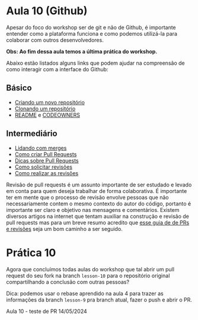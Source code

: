 # Aula 10 (Github)

Apesar do foco do workshop ser de git e não de Github, é importante entender como a plataforma funciona e como podemos utilizá-la para colaborar com outros desenvolvedores.

**Obs: Ao fim dessa aula temos a última prática do workshop.**


Abaixo estão listados alguns links que podem ajudar na compreensão de como interagir com a interface do Github:

## Básico
- [Criando um novo repositório](https://docs.github.com/pt/repositories/creating-and-managing-repositories/creating-a-new-repository)
- [Clonando um repositório](https://docs.github.com/pt/repositories/creating-and-managing-repositories/cloning-a-repository)
- [README](https://docs.github.com/pt/repositories/managing-your-repositorys-settings-and-features/customizing-your-repository/about-readmes) e [CODEOWNERS](https://docs.github.com/pt/repositories/managing-your-repositorys-settings-and-features/customizing-your-repository/about-code-owners)

## Intermediário
- [Lidando com merges](https://docs.github.com/pt/repositories/configuring-branches-and-merges-in-your-repository/configuring-pull-request-merges/about-merge-methods-on-github)
- [Como criar Pull Requests](https://docs.github.com/pt/pull-requests/collaborating-with-pull-requests/proposing-changes-to-your-work-with-pull-requests/creating-a-pull-request?tool=webui)
- [Dicas sobre Pull Requests](https://docs.github.com/pt/pull-requests/collaborating-with-pull-requests/getting-started/best-practices-for-pull-requests)
- [Como solicitar revisões](https://docs.github.com/pt/pull-requests/collaborating-with-pull-requests/proposing-changes-to-your-work-with-pull-requests/requesting-a-pull-request-review)
- [Como realizar as revisões](https://docs.github.com/pt/pull-requests/collaborating-with-pull-requests/reviewing-changes-in-pull-requests)

Revisão de pull requests é um assunto importante de ser estudado e levado em conta para quem deseja trabalhar de forma colaborativa. É importante ter em mente que o processo de revisão envolve pessoas que não necessariamente contem o mesmo contexto do autor do código, portanto é importante ser claro e objetivo nas mensagens e comentários.
Existem diversos artigos na internet que tentam auxiliar na construção e revisão de pull requests mas para um breve resumo acredito que [esse guia de de PRs e revisões](https://github.com/mawrkus/pull-request-review-guide?tab=readme-ov-file) seja um bom caminho a ser seguido.

# Prática 10

Agora que concluímos todas aulas do workshop que tal abrir um pull request do seu fork na branch `lesson-10` para o repositório original compartilhando a conclusão com outras pessoas?

Dica: podemos usar o rebase aprendido na aula 4 para trazer as informações da branch `lesson-9` pra branch atual, fazer o push e abrir o PR.

Aula 10 - teste de PR 14/05/2024